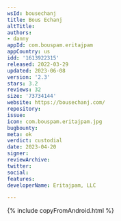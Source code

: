 ```yaml
---
wsId: bousechanj
title: Bous Echanj
altTitle: 
authors:
- danny
appId: com.bouspam.eritajpam
appCountry: us
idd: '1613922315'
released: 2022-03-29
updated: 2023-06-08
version: '2.3'
stars: 3.2
reviews: 32
size: '73734144'
website: https://bousechanj.com/
repository: 
issue: 
icon: com.bouspam.eritajpam.jpg
bugbounty: 
meta: ok
verdict: custodial
date: 2023-04-20
signer: 
reviewArchive: 
twitter: 
social: 
features: 
developerName: Eritajpam, LLC

---
```


{% include copyFromAndroid.html %}
